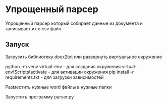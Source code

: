 # Упрощенный парсер
Упрощенный парсер который собирает данные из документа и записывает их в csv файл.

## Запуск
Загрузить библиотеку docx2txt или развернуть виртуальное окружение

python -m venv virtual-env - для создания окружения
virtual-env\Scripts\activate - для активации окружения
pip install -r requirements.txt - для загрузки зависимостей

Разместить нужные word файлы в нужные папки

Запустить программу parser.py
